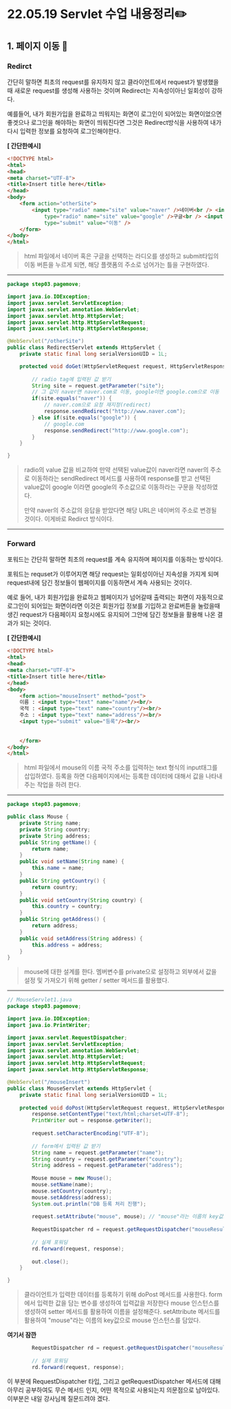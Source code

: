 ﻿# 22.05.19 Servlet 수업 내용정리:pencil2:
## 1. 페이지 이동 :pushpin:

### Redirct
간단히 말하면 최초의 request를 유지하지 않고 클라이언트에서 request가 발생했을때 새로운 request를 생성해 사용하는 것이며 Redirect는 지속성이아닌 일회성이 강하다.

예를들어, 내가 회원가입을 완료하고 띄워지는 화면이 로그인이 되어있는 화면이었으면 좋겟으나 로그인을 해야하는 화면이 띄워진다면 그것은 Redirect방식을 사용하여 내가 다시 입력한 정보를 요청하여 로그인해야한다.

**[ 간단한예시]**
```html
<!DOCTYPE html>
<html>
<head>
<meta charset="UTF-8">
<title>Insert title here</title>
</head>
<body>
	<form action="otherSite">
		<input type="radio" name="site" value="naver" />네이버<br /> <input
			type="radio" name="site" value="google" />구글<br /> <input
			type="submit" value="이동" />
	</form>
</body>
</html>
```
> html 파일에서 네이버 혹은 구글을 선택하는 라디오를 생성하고
> submit타입의 이동 버튼을 누르게 되면, 해당 플랫폼의 주소로 넘어가는 틀을 구현하였다.
---
```java
package step03.pagemove;

import java.io.IOException;
import javax.servlet.ServletException;
import javax.servlet.annotation.WebServlet;
import javax.servlet.http.HttpServlet;
import javax.servlet.http.HttpServletRequest;
import javax.servlet.http.HttpServletResponse;

@WebServlet("/otherSite")
public class RedirectServlet extends HttpServlet {
	private static final long serialVersionUID = 1L;

	protected void doGet(HttpServletRequest request, HttpServletResponse response) throws ServletException, IOException {
		
		// radio tag에 입력된 값 받기
		String site = request.getParameter("site");
		// 그 값이 naver면 naver.com로 이동, google이면 google.com으로 이동
		if(site.equals("naver")) {
			// naver.com으로 요청 재지정(redirect)
			response.sendRedirect("http://www.naver.com");
		} else if(site.equals("google")) {
			// google.com
			response.sendRedirect("http://www.google.com");
		}
	}

}
```
> radio의 value 값을 비교하여 만약 선택된 value값이 naver라면 naver의 주소로 이동하라는 sendRedirect 메서드를 사용하여 response를 받고 선택된 value값이 google 이라면 google의 주소값으로 이동하라는 구문을 작성하였다.
>   
>   만약 naver의 주소값의 응답을 받았다면 해당  URL은 네이버의 주소로 변경될 것이다. 이게바로 Redirct 방식이다. 
---

### Forward

포워드는 간단히 말하면 최초의 request를 계속 유지하며 페이지를 이동하는 방식이다.

포워드는 requset가 이루어지면 해당 request는 일회성이아닌 지속성을 가지게 되며 request내에 담긴 정보들이 웹페이지를 이동하면서 계속 사용되는 것이다.

예로 들어, 내가 회원가입을 완료하고 웹페이지가 넘어갈때 출력되는 화면이 자동적으로 로그인이 되어있는 화면이라면 이것은 회원가입 정보를 기입하고 완료버튼을 눌렀을때 생긴 request가 다음페이지 요청시에도 유지되어 그안에 담긴 정보들을 활용해 나온 결과가 되는 것이다.

**[ 간단한예시]**

```html
<!DOCTYPE html>
<html>
<head>
<meta charset="UTF-8">
<title>Insert title here</title>
</head>
<body>
	<form action="mouseInsert" method="post">
	이름 : <input type="text" name="name"/><br/>
	국적 : <input type="text" name="country"/><br/>
	주소 : <input type="text" name="address"/><br/>
	<input type="submit" value="등록"/><br/>
	
	
	</form>
</body>
</html>
```
>html 파일에서 mouse의  이름 국적 주소를 입력하는 text 형식의 input태그를 삽입하였다. 등록을 하면 다음페이지에서는 등록한 데이터에 대해서 값을 나타내주는 작업을 하려 한다.
---
```java
package step03.pagemove;

public class Mouse {
	private String name;
	private String country;
	private String address;
	public String getName() {
		return name;
	}
	public void setName(String name) {
		this.name = name;
	}
	public String getCountry() {
		return country;
	}
	public void setCountry(String country) {
		this.country = country;
	}
	public String getAddress() {
		return address;
	}
	public void setAddress(String address) {
		this.address = address;
	}
}

```
> mouse에 대한 설계를 한다. 멤버변수를 private으로 설정하고
> 외부에서 값을 설정 및 가져오기 위해 getter / setter 메서드를 활용했다.
---
```java
// MouseServlet1.java
package step03.pagemove;

import java.io.IOException;
import java.io.PrintWriter;

import javax.servlet.RequestDispatcher;
import javax.servlet.ServletException;
import javax.servlet.annotation.WebServlet;
import javax.servlet.http.HttpServlet;
import javax.servlet.http.HttpServletRequest;
import javax.servlet.http.HttpServletResponse;

@WebServlet("/mouseInsert")
public class MouseServlet extends HttpServlet {
	private static final long serialVersionUID = 1L;
       
	protected void doPost(HttpServletRequest request, HttpServletResponse response) throws ServletException, IOException {
		response.setContentType("text/html;charset=UTF-8");
		PrintWriter out = response.getWriter();
		
		request.setCharacterEncoding("UTF-8");
		
		// form에서 입력된 값 받기
		String name = request.getParameter("name");
		String country = request.getParameter("country");
		String address = request.getParameter("address");
		
		Mouse mouse = new Mouse();
		mouse.setName(name);
		mouse.setCountry(country);
		mouse.setAddress(address);
		System.out.println("DB 등록 처리 진행");
		
		request.setAttribute("mouse", mouse); // "mouse"라는 이름의 key값으로 mouse 인스턴스를 담았음.
		
		RequestDispatcher rd = request.getRequestDispatcher("mouseResult");
		
		// 실제 포워딩
		rd.forward(request, response);
		
		out.close();
	}

}
```
> 클라이언트가 입력한 데이터를 등록하기 위해 doPost 메서드를 사용한다.
> form에서 입력한 값을 담는 변수를 생성하여 입력값을 저장한다
> mouse 인스턴스를 생성하여  setter 메서드를 활용하여 이름을 설정해준다.
> setAttribute 메서드를 활용하여 "mouse"라는 이름의 key값으로 mouse 인스턴스를 담았다.

**여기서 잠깐**
```java
		RequestDispatcher rd = request.getRequestDispatcher("mouseResult");
		
		// 실제 포워딩
		rd.forward(request, response);
```
이 부분에 RequestDispatcher 타입, 그리고 getRequestDispatcher 메서드에 대해 아무리 공부하여도 무슨 메서드 인지, 어떤 목적으로 사용되는지 의문점으로 남아있다. 이부분은 내일 강사님께 질문드려야 겠다.


